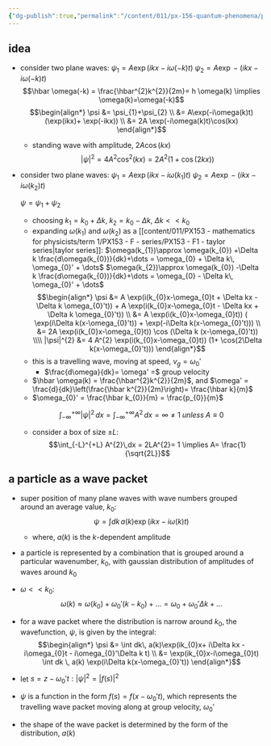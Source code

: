 ```yaml
---
{"dg-publish":true,"permalink":"/content/011/px-156-quantum-phenomena/px-156-a-quantum-phenomena/px-156-c-quantum-mechanics/px-156-c3-wave-packets/","noteIcon":"1","created":"2024-11-25T10:50:32.000+00:00","updated":"2024-11-26T20:02:01.133+00:00"}
---
```



## idea
- consider two plane waves:
	$\psi_{1}= A\exp (ikx-i\omega(-k)t)$
	$\psi_{2}= A\exp -(ikx-i\omega(-k)t)$
	$$\hbar \omega(-k) = \frac{\hbar^{2}k^{2}}{2m}= h \omega(k) \implies \omega(k)=\omega(-k)$$
	$$\begin{align*}
		\psi &= \psi_{1}+\psi_{2} \\
		&= A\exp(-i\omega(k)t) (\exp(ikx)+ \exp(-ikx)) \\
		&= 2A \exp(-i\omega(k)t)\cos(kx)
		\end{align*}$$
	- standing wave  with amplitude, $2A\cos(kx)$
	$$|\psi|^{2} = 4A^{2}\cos^{2}(kx) = 2A^{2}(1+\cos(2kx))$$

- consider two plane waves:
	$\psi_{1}= A\exp (ikx-i\omega(k_{1})t)$
	$\psi_{2}= A\exp -(ikx-i\omega(k_{2})t)$
	
	$\psi = \psi_{1}+\psi_{2}$
	- choosing $k_{1}= k_{0}+\Delta k$, $k_{2}= k_{0}-\Delta k$, $\Delta k << k_{0}$
	- expanding $\omega(k_{1})$ and $\omega(k_{2})$ as a [[content/011/PX153 - mathematics for physicists/term 1/PX153 - F - series/PX153 - F1 - taylor series\|taylor series]]:
		$\omega(k_{1})\approx \omega(k_{0}) +\Delta k \frac{d\omega(k_{0})}{dk}+\dots = \omega_{0} + \Delta k\, \omega_{0}' + \dots$
		$\omega(k_{2})\approx \omega(k_{0}) -\Delta k \frac{d\omega(k_{0})}{dk}+\dots  = \omega_{0} - \Delta k\, \omega_{0}' + \dots$
	$$\begin{align*}
		\psi &= A \exp(i(k_{0}x-\omega_{0}t + \Delta kx - \Delta k \omega_{0}'t)) + A \exp(i(k_{0}x-\omega_{0}t - \Delta kx + \Delta k \omega_{0}'t)) \\
		&= A \exp(i(k_{0}x-\omega_{0}t)) ( \exp(i\Delta k(x-\omega_{0}'t)) + \exp(-i\Delta k(x-\omega_{0}'t))) \\
		&= 2A \exp(i(k_{0}x-\omega_{0}t)) \cos (\Delta k (x-\omega_{0}'t)) \\\\
		|\psi|^{2} &= 4 A^{2} \exp(i(k_{0}x-\omega_{0}t)) (1+ \cos(2\Delta k(x-\omega_{0}'t)))
	\end{align*}$$
	- this is a travelling wave, moving at speed, $v_{g}= \omega_{0}'$
		- $\frac{d\omega}{dk}= \omega' =$ group velocity
	- $\hbar \omega(k) = \frac{\hbar^{2}k^{2}}{2m}$, and $\omega' = \frac{d}{dk}\left(\frac{\hbar k^{2}}{2m}\right)= \frac{\hbar k}{m}$ 
	- $\omega_{0}' = \frac{\hbar k_{0}}{m} = \frac{p_{0}}{m}$

	$$\int_{-\infty}^{+\infty} |\psi|^{2}\,dx = \int_{-\infty}^{+\infty} A^{2}\,dx = \infty \neq 1 \;unless\; A\equiv 0$$
	- consider a box of size $\pm L:$ $$\int_{-L}^{+L} A^{2}\,dx = 2LA^{2}= 1 \implies A= \frac{1}{\sqrt{2L}}$$
## a particle as a wave packet
- super position of many plane waves with wave numbers grouped around an average value, $k_{0}:$ 
$$\psi = \int dk\, a(k)\exp(ikx-i\omega(k)t)$$
	- where, $a(k)$ is the $k$-dependent amplitude
- a particle is represented by a combination that is grouped around a particular wavenumber, $k_{0}$, with gaussian distribution of amplitudes of waves around $k_0$

- $\omega<<k_{0}:$ 
$$\omega(k) \approx \omega(k_{0}) + \omega_{0}' (k-k_{0})+\dots = \omega_{0}+ \omega_{0}'\Delta k+\dots$$
- for a wave packet where the distribution is narrow around $k_{0}$, the wavefunction, $\psi$, is given by the integral: 
$$\begin{align*}
	\psi &= \int dk\, a(k)\exp(ik_{0}x+ i\Delta kx - i\omega_{0}t - i\omega_{0}'\Delta k t) \\
	&= \exp(ik_{0}x-i\omega_{0}t) \int dk \, a(k) \exp(i\Delta k(x-\omega_{0}'t))
\end{align*}$$
- let $s= z-\omega_{0}' t: |\psi|^{2}=|f(s)|^{2}$ 
- $\psi$ is a function in the form $f(s)=f(x-\omega_{0}'t)$, which represents the travelling wave packet moving along at group velocity, $\omega_{0}'$
- the shape of the wave packet is determined by the form of the distribution, $a(k)$
